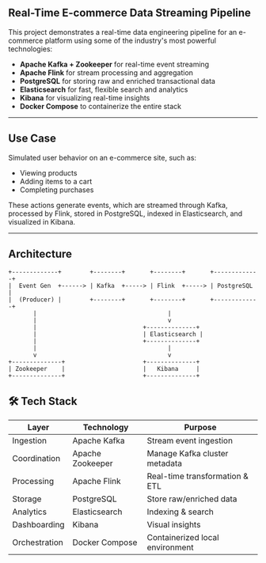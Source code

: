 ## Real-Time E-commerce Data Streaming Pipeline

This project demonstrates a real-time data engineering pipeline for an e-commerce platform using some of the industry's most powerful technologies:

- **Apache Kafka + Zookeeper** for real-time event streaming
- **Apache Flink** for stream processing and aggregation
- **PostgreSQL** for storing raw and enriched transactional data
- **Elasticsearch** for fast, flexible search and analytics
- **Kibana** for visualizing real-time insights
- **Docker Compose** to containerize the entire stack

---

## Use Case

Simulated user behavior on an e-commerce site, such as:

- Viewing products
- Adding items to a cart
- Completing purchases

These actions generate events, which are streamed through Kafka, processed by Flink, stored in PostgreSQL, indexed in Elasticsearch, and visualized in Kibana.

---

##  Architecture

```text
+-------------+        +--------+       +--------+       +-------------+
|  Event Gen  +------> | Kafka  +-----> | Flink  +-----> | PostgreSQL  |
|  (Producer) |        +--------+       +--------+       +-------------+
       |                                     |
       |                                     v
       |                              +--------------+
       |                              | Elasticsearch |
       |                              +--------------+
       |                                     |
       v                                     v
+--------------+                      +--------------+
| Zookeeper    |                      |   Kibana     |
+--------------+                      +--------------+
```

## 🛠 Tech Stack

| Layer         | Technology        | Purpose                           |
|---------------|-------------------|-----------------------------------|
| Ingestion     | Apache Kafka      | Stream event ingestion            |
| Coordination  | Apache Zookeeper  | Manage Kafka cluster metadata     |
| Processing    | Apache Flink      | Real-time transformation & ETL    |
| Storage       | PostgreSQL        | Store raw/enriched data           |
| Analytics     | Elasticsearch     | Indexing & search                 |
| Dashboarding  | Kibana            | Visual insights                   |
| Orchestration | Docker Compose    | Containerized local environment   |

